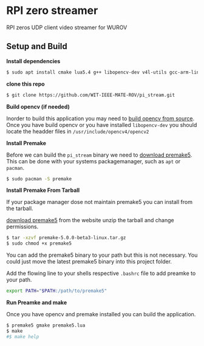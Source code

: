 # RPI zero streamer
 
RPI zeros UDP client video streamer for WUROV

## Setup and Build


**Install dependencies**

```bash
$ sudo apt install cmake lua5.4 g++ libopencv-dev v4l-utils gcc-arm-linux-gnueabihf g++-arm-linux-gnueabihf
```

**clone this repo**

```bash
$ git clone https://github.com/WIT-IEEE-MATE-ROV/pi_stream.git
``` 



**Build opencv (if needed)**

Inorder to build this application you may need to [build opencv from source](https://docs.opencv.org/4.x/d7/d9f/tutorial_linux_install.html). Once you have build opencv or you have installed `libopencv-dev` you should locate the headder files in `/usr/include/opencv4/opencv2`

**Install Premake**

Before we can build the `pi_stream` binary we need to [download premake5](https://premake.github.io/download). 
This can be done with your systems packagemanager, such as `apt` or `pacman`. 

```bash
$ sudo pacman -S premake
```
**Install Premake From Tarball**

If your package manager dose not maintain premake5 you can install from the tarball. 

[download premake5](https://premake.github.io/download) from the website unzip the tarball and change permissions. 
 
```bash
$ tar -xzvf premake-5.0.0-beta3-linux.tar.gz
$ sudo chmod +x premake5
```

You can add the premake5 binary to your path but this is not necessary. You could just move the latest premake5 binary into this project folder. 

Add the flowing line to your shells respective `.bashrc` file to add preamke to your path.
```bash
export PATH="$PATH:/path/to/premake5"
```

**Run Preamke and make**

Once you have opencv and premake installed you can build the application.

```bash
$ premake5 gmake premake5.lua
$ make
#$ make help
```